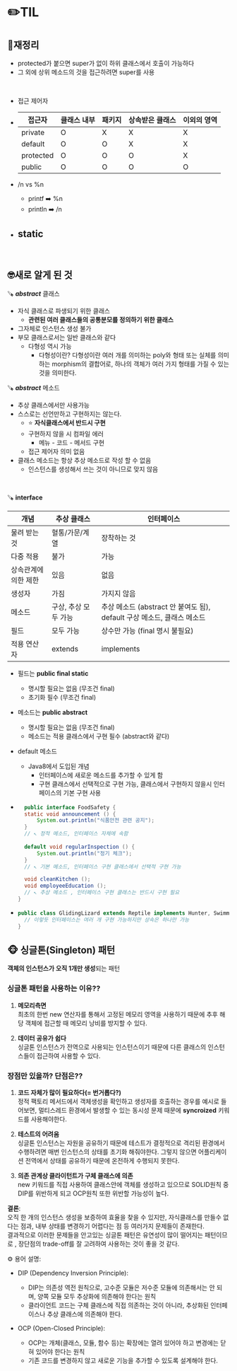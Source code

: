 ✏️TIL
==

## 🤔재정리  
- protected가 붙으면 super가 없이 하위 클래스에서 호출이 가능하다
- 그 외에 상위 메소드의 것을 접근하려면 super를 사용  

<br>

- 접근 제어자  
- 
  | 접근자   | 클래스 내부 | 패키지 | 상속받은 클래스 | 이외의 영역 |
  |----------|------------|--------|------------------|-------------|
  | private  | O          | X      | X                | X           |
  | default  | O          | O      | X                | X           |
  | protected| O          | O      | O                | X           |
  | public   | O          | O      | O                | O           |

- /n vs %n 
  - printf ➡️ %n
  - println ➡️ /n  


- static 
  - 

<br>

## 🤓새로 알게 된 것

🪚 ___abstract___ 클래스
- 자식 클래스로 파생되기 위한 클래스
  - __관련된 여러 클래스들의 공통분모를 정의하기 위한 클래스__
- 그자체로 인스턴스 생성 불가
- 부모 클래스로서는 일반 클래스와 같다
  - 다형성 역시 가능
    - 다형성이란? 다형성이란 여러 개를 의미하는 poly와 형태 또는 실체를 의미하는 morphism의 결합어로, 하나의 객체가 여러 가지 형태를 가질 수 있는 것을 의미한다.  

🪚 ___abstract___ 메소드
- 추상 클래스에서만 사용가능
- 스스로는 선언만하고 구현하지는 않는다.
  - ⭐ __자식클래스에서 반드시 구현__
  - 구현하지 않을 시 컴파일 에러
    * 메뉴 - 코드 - 메서드 구현
  - 접근 제어자 의미 없음
- 클래스 메소드는 항상 추상 메소드로 작성 할 수 없음
  - 인스턴스를 생성해서 쓰는 것이 아니므로 맞지 않음  

<br>

🪚 __interface__  

| 개념                | 추상 클래스 | 인터페이스  |
|---------------------|-----|-------------|
| 물려 받는 것        | 혈통/가문/계열 | 장착하는 것 |
| 다중 적용            | 불가  | 가능  |
| 상속관계에 의한 제한 | 있음  | 없음        |
| 생성자              | 가짐  | 가지지 않음 |
| 메소드              | 구상, 추상 모두 가능 | 추상 메소드 (abstract 안 붙여도 됨), default 구상 메소드, 클래스 메소드 |
| 필드                | 모두 가능 | 상수만 가능 (final 명시 불필요) |
| 적용 연산자        | extends | implements  |

- 필드는 __public final static__
  - 명시할 필요는 없음 (무조건 final)
  - 초기화 필수 (무조건 final)
- 메소드는 __public abstract__
  - 명시할 필요는 없음 (무조건 final)
  - 메소드는 적용 클래스에서 구현 필수 (abstract와 같다)

- default 메소드
  - Java8에서 도입된 개념
    - 인터페이스에 새로운 메소드를 추가할 수 있게 함
    - 구현 클래스에서 선택적으로 구현 가능, 클래스에서 구현하지 않을시 인터페이스의 기본 구현 사용

- ```java
    public interface FoodSafety {
    static void announcement () {
        System.out.println("식품안전 관련 공지");
    } 
    // ↖️ 정적 메소드, 인터페이스 자체에 속함
    
    default void regularInspection () {
        System.out.println("정기 체크");
    } 
    // ↖️ 기본 메소드, 인터페이스 구현 클래스에서 선택적 구현 가능

    void cleanKitchen ();
    void employeeEducation ();
    // ↖️ 추상 메소드 , 인터페이스 구현 클래스는 반드시 구현 필요
  }
  ```
  
- ```java
  public class GlidingLizard extends Reptile implements Hunter, Swimmer, Flyer {
    // 이렇듯 인터페이스는 여러 개 구현 가능하지만 상속은 하나만 가능
  }
  ```
  

## 🐵 싱글톤(Singleton) 패턴
**객체의 인스턴스가 오직 1개만 생성**되는 패턴  

### 싱글톤 패턴을 사용하는 이유??
1. **메모리측면**  
   최초의 한번 new 연산자를 통해서 고정된 메모리 영역을 사용하기 때문에 추후 해당 객체에 접근할 때
   메모리 낭비를 방지할 수 있다.  


2. **데이터 공유가 쉽다**  
싱글톤 인스턴스가 전역으로 사용되는 인스턴스이기 때문에 다른 클래스의 인스턴스들이 접근하여 사용할 수 있다.


### 장점만 있을까? 단점은??
1. **코드 자체가 많이 필요하다(= 번거롭다?)**  
정적 팩토리 메서드에서 객체생성을 확인하고 생성자를 호출하는 경우를 예시로 들어보면, 멀티스레드 환경에서
발생할 수 있는 동시성 문제 때문에 **syncroized** 키워드를 사용해야한다.  


2. **테스트의 어려움**  
싱글톤 인스턴스는 자원을 공유하기 때문에 테스트가 결정적으로 격리된 환경에서 수행하려면 매번 인스턴스의 상태를 초기화 해줘야한다.
그렇지 않으면 어플리케이션 전역에서 상태를 공유하기 때문에 온전하게 수행되지 못한다. 


3. **의존 관계상 클라이턴트가 구체 클래스에 의존**  
new 키워드를 직접 사용하여 클래스안에 객체를 생성하고 있으므로 SOLID원칙 중 DIP를 위반하게 되고 OCP원칙 또한 위반할
가능성이 높다.  


__결론__:  
오직 한 개의 인스턴스 생성을 보증하여 효율을 찾을 수 있지만, 자식클래스를 만들수 없다는 점과, 내부 상태를 변경하기 어렵다는 점 등 여러가지 문제들이 존재한다.  
결과적으로 이러한 문제들을 안고있는 
싱글톤 패턴은 유연성이 많이 떨어지는 패턴이므로 ,
장단점의 trade-off를 잘 고려하여 사용하는 것이 좋을 것 같다.

⚙️ 용어 설명:  
   - DIP (Dependency Inversion Principle):
     - DIP는 의존성 역전 원칙으로, 고수준 모듈은 저수준 모듈에 의존해서는 안 되며, 양쪽 모듈 모두 추상화에 의존해야 한다는 원칙
     - 클라이언트 코드는 구체 클래스에 직접 의존하는 것이 아니라, 추상화된 인터페이스나 추상 클래스에 의존해야 한다. 
  
  
   - OCP (Open-Closed Principle):
     - OCP는 개체(클래스, 모듈, 함수 등)는 확장에는 열려 있어야 하고 변경에는 닫혀 있어야 한다는 원칙
     - 기존 코드를 변경하지 않고 새로운 기능을 추가할 수 있도록 설계해야 한다.



